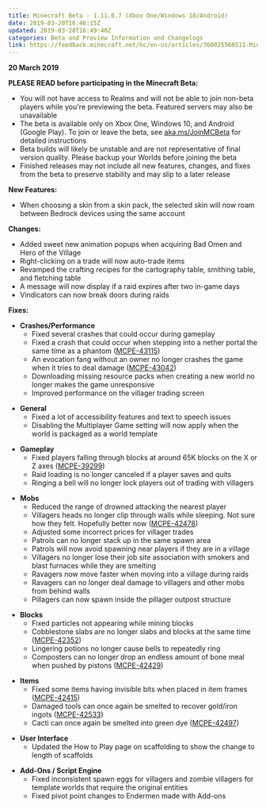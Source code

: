 ```yaml
---
title: Minecraft Beta - 1.11.0.7 (Xbox One/Windows 10/Android)
date: 2019-03-20T16:46:15Z
updated: 2019-03-20T16:49:40Z
categories: Beta and Preview Information and Changelogs
link: https://feedback.minecraft.net/hc/en-us/articles/360025560511-Minecraft-Beta-1-11-0-7-Xbox-One-Windows-10-Android
---
```


**20 March 2019**

**PLEASE READ before participating in the Minecraft Beta:**

- You will not have access to Realms and will not be able to join non-beta players while you're previewing the beta. Featured servers may also be unavailable
- The beta is available only on Xbox One, Windows 10, and Android (Google Play). To join or leave the beta, see [aka.ms/JoinMCBeta](https://feedback.minecraft.net/hc/en-us/articles/%20aka.ms/JoinMCBeta) for detailed instructions
- Beta builds will likely be unstable and are not representative of final version quality. Please backup your Worlds before joining the beta
- Finished releases may not include all new features, changes, and fixes from the beta to preserve stability and may slip to a later release

**New Features:**

- When choosing a skin from a skin pack, the selected skin will now roam between Bedrock devices using the same account

**Changes:**

- Added sweet new animation popups when acquiring Bad Omen and Hero of the Village
- Right-clicking on a trade will now auto-trade items
- Revamped the crafting recipes for the cartography table, smithing table, and fletching table
- A message will now display if a raid expires after two in-game days
- Vindicators can now break doors during raids

**Fixes:**

- **Crashes/Performance**
  - Fixed several crashes that could occur during gameplay
  - Fixed a crash that could occur when stepping into a nether portal the same time as a phantom ([MCPE-43115](https://bugs.mojang.com/browse/MCPE-43115))
  - An evocation fang without an owner no longer crashes the game when it tries to deal damage ([MCPE-43042](https://bugs.mojang.com/browse/MCPE-43042))
  - Downloading missing resource packs when creating a new world no longer makes the game unresponsive
  - Improved performance on the villager trading screen

<!-- -->

- **General**
  - Fixed a lot of accessibility features and text to speech issues
  - Disabling the Multiplayer Game setting will now apply when the world is packaged as a world template

<!-- -->

- **Gameplay**
  - Fixed players falling through blocks at around 65K blocks on the X or Z axes ([MCPE-39299](https://bugs.mojang.com/browse/MCPE-39299))
  - Raid loading is no longer canceled if a player saves and quits
  - Ringing a bell will no longer lock players out of trading with villagers

<!-- -->

- **Mobs**
  - Reduced the range of drowned attacking the nearest player
  - Villagers heads no longer clip through walls while sleeping. Not sure how they felt. Hopefully better now ([MCPE-42478](https://bugs.mojang.com/browse/MCPE-42478))
  - Adjusted some incorrect prices for villager trades
  - Patrols can no longer stack up in the same spawn area
  - Patrols will now avoid spawning near players if they are in a village
  - Villagers no longer lose their job site association with smokers and blast furnaces while they are smelting
  - Ravagers now move faster when moving into a village during raids
  - Ravagers can no longer deal damage to villagers and other mobs from behind walls
  - Pillagers can now spawn inside the pillager outpost structure

<!-- -->

- **Blocks**
  - Fixed particles not appearing while mining blocks
  - Cobblestone slabs are no longer slabs and blocks at the same time ([MCPE-42352](https://bugs.mojang.com/browse/MCPE-42352))
  - Lingering potions no longer cause bells to repeatedly ring
  - Composters can no longer drop an endless amount of bone meal when pushed by pistons ([MCPE-42429](https://bugs.mojang.com/browse/MCPE-42429))

<!-- -->

- **Items**
  - Fixed some items having invisible bits when placed in item frames ([MCPE-42415](https://bugs.mojang.com/browse/MCPE-42415))
  - Damaged tools can once again be smelted to recover gold/iron ingots ([MCPE-42533](https://bugs.mojang.com/browse/MCPE-42533))
  - Cacti can once again be smelted into green dye ([MCPE-42497](https://bugs.mojang.com/browse/MCPE-42497))

<!-- -->

- **User Interface**
  - Updated the How to Play page on scaffolding to show the change to length of scaffolds

<!-- -->

- **Add-Ons / Script Engine**
  - Fixed inconsistent spawn eggs for villagers and zombie villagers for template worlds that require the original entities
  - Fixed pivot point changes to Endermen made with Add-ons
